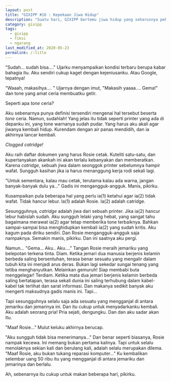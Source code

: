 ```yaml
---
layout: post
title: "GIXIPP #16 : Kepekaan Jiwa Hidup"
description: "Suatu hari, GIXIPP bertemu jiwa hidup yang seharusnya peka."
category: gixipp
tags:
  - gixipp
  - fiksi
  - ngarang
last_modified_at: 2020-05-23
permalink: /:title
---
```


"Sudah... sudah bisa...." Ujarku menyampaikan kondisi terbaru berupa kabar bahagia itu. Aku sendiri cukup kaget dengan kejeniusanku. Atau Google, tepatnya!

"Waaah, makasihya.... " Ujarnya dengan imut, "Makasih yaaaa.... Gema!" dan tone yang amat ceria membuatku getir.

Seperti apa *tone* ceria?

Aku sebenarnya punya definisi tersendiri mengenai hal tersebut beserta *tone* ceria. Namun, sudahlah! Yang jelas itu tidak seperti printer yang ada di depanku ini, yang tone warnanya sudah pudar. Yang harus aku akali agar jiwanya kembali hidup. Kurendam dengan air panas mendidih, dan ia akhirnya lancar kembali.

*Clogged catridge!*

Aku raih daftar dokumen yang harus Rosie cetak. Kuteliti satu-satu, dan kupertanyakan akankah ini akan terlalu kebanyakan dan memberatkan. Karena *catridge*, sebuah jiwa dalam seonggok printer sebelumnya hampir wafat. Sungguh kasihan jika ia harus menanggung kerja rodi sekali lagi.

"Untuk sementara, kalau mau cetak, terutama kalau ada warna, jangan banyak-banyak dulu ya..." Gadis ini mengangguk-angguk. Manis, pikirku.

Kusampaikan pula beberapa hal yang perlu ia(1) ketahui agar ia(2) tidak wafat. Tidak hancur lebur. Ia(1) adalah Rosie. Ia(2) adalah catridge.

Sesungguhnya, *catridge* adalah jiwa dari sebuah printer. Jika ia(2) hancur lebur habislah sudah. Aku sungguh lelaki yang hebat, yang sangat tahu bagaimana merawat ia(2) agar tetap memberika tone terbaiknya. Bahkan sampai-sampai bisa menghidupkan kembali ia(2) yang sudah kritis. Aku kagum pada diriku sendiri. Dan Rosie mengangguk-angguk saja nampaknya. Semakin manis, pikirku. Dan ini saatnya aku pergi.

Namun... "Gema... Aku.. Aku...." Tangan Rosie meraih jemariku yang belepotan terkena tinta. Diam. Ketika jemari dua manusia berjenis kelamin berbeda saling bersentuhan, terasa benar sesuatu yang mengalir dalam tubuh kita ini menjadi arus deras. Bukan lagi sekedar sungai tenang yang tetiba menghanyutkan. Melainkan gemuruh! Siap membabi buta menggelegar! Terdiam. Ketika mata dua jemari berjenis kelamin berbeda saling bertatapan, terasa sekali dunia ini saling terhubung dalam kabel-kabel tak terlihat dan sarat informasi. Dan makanya sedikit banyak aku mengerti maksudnya gadis manis ini. Tapi...

Tapi sesungguhnya selalu saja ada sesuatu yang mengganjal di antara jemariku dan jemarinya ini. Dan itu cukup untuk menyadarkanku kembali. Aku adalah seorang pria! Pria sejati, dengungku. Dan dan aku sadar akan itu.

"Maaf Rosie..." Mulut keluku akhirnya berucap.

"Aku sungguh tidak bisa menerimanya..." Dan benar seperti biasanya, Rosie nampak kecewa. Ini memang bukan pertama kalinya. Tapi untuk selalu menolaknya sekian kali dan berulang kali, adalah selalu merupakan dilema. "Maaf Rosie, aku bukan tukang reparasi komputer..." Ku kembalikan selembar uang 50 ribu itu yang mengganjal di antara jemariku dan jemarinya dan berlalu.

Ah, sebenarnya itu cukup untuk makan beberapa hari, pikirku.
